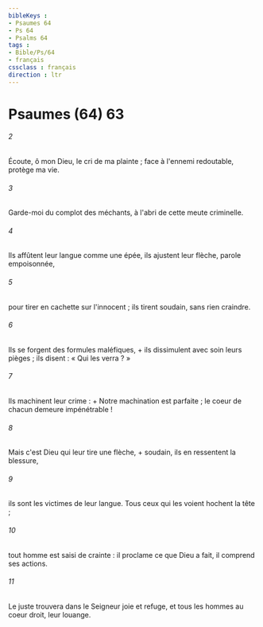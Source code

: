 ```yaml
---
bibleKeys : 
- Psaumes 64
- Ps 64
- Psalms 64
tags : 
- Bible/Ps/64
- français
cssclass : français
direction : ltr
---
```


# Psaumes (64) 63

###### 2
Écoute, ô mon Dieu, le cri de ma plainte ; face à l'ennemi redoutable, protège ma vie.
###### 3
Garde-moi du complot des méchants, à l'abri de cette meute criminelle.
###### 4
Ils affûtent leur langue comme une épée, ils ajustent leur flèche, parole empoisonnée,
###### 5
pour tirer en cachette sur l'innocent ; ils tirent soudain, sans rien craindre.
###### 6
Ils se forgent des formules maléfiques, + ils dissimulent avec soin leurs pièges ; ils disent : « Qui les verra ? »
###### 7
Ils machinent leur crime : + Notre machination est parfaite ; le coeur de chacun demeure impénétrable !
###### 8
Mais c'est Dieu qui leur tire une flèche, + soudain, ils en ressentent la blessure,
###### 9
ils sont les victimes de leur langue. Tous ceux qui les voient hochent la tête ;
###### 10
tout homme est saisi de crainte : il proclame ce que Dieu a fait, il comprend ses actions.
###### 11
Le juste trouvera dans le Seigneur joie et refuge, et tous les hommes au coeur droit, leur louange.
